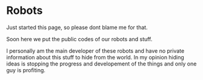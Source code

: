 # Robots
Just started this page, so please dont blame me for that.

Soon here we put the public codes of our robots and stuff.

I personally am the main developer of these robots and have no private information about this stuff to hide from the world. In my opinion hiding ideas is stopping the progress and developement of the things and only one guy is profiting.
